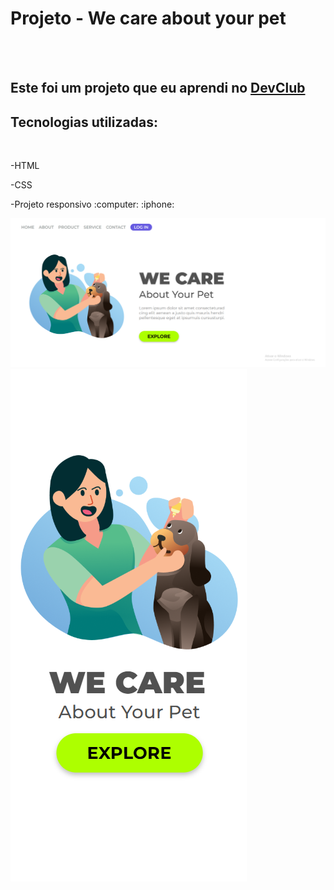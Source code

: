 <h1>Projeto - We care about your pet</h1>
<br>
<br>
<h2>Este foi um projeto que eu aprendi no <a href="https://rodolfomori.com.br/devclub">DevClub</a></h2>

<h2>Tecnologias utilizadas:</h2>
<br>
  <p>-HTML</p>
  <p>-CSS</p>
  <p>-Projeto responsivo :computer: :iphone:</p>


<img src="https://github.com/rodrigocassiano0/projeto-responsivo-2/blob/master/assets/responsivo%202.PNG?raw=true">

<img src="https://github.com/rodrigocassiano0/projeto-responsivo-2/blob/master/assets/responsivo%202%202.PNG?raw=true">

